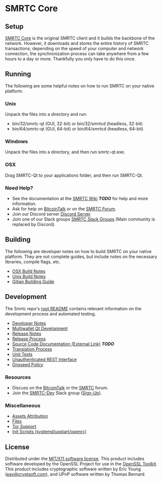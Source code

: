 SMRTC Core
=====================

Setup
---------------------
[SMRTC Core](http://smrtc.org/wallet) is the original SMRTC client and it builds the backbone of the network. However, it downloads and stores the entire history of SMRTC transactions; depending on the speed of your computer and network connection, the synchronization process can take anywhere from a few hours to a day or more. Thankfully you only have to do this once.

Running
---------------------
The following are some helpful notes on how to run SMRTC on your native platform.

### Unix

Unpack the files into a directory and run:

- bin/32/smrtc-qt (GUI, 32-bit) or bin/32/smrtcd (headless, 32-bit)
- bin/64/smrtc-qt (GUI, 64-bit) or bin/64/smrtcd (headless, 64-bit)

### Windows

Unpack the files into a directory, and then run smrtc-qt.exe.

### OSX

Drag SMRTC-Qt to your applications folder, and then run SMRTC-Qt.

### Need Help?

* See the documentation at the [SMRTC Wiki](https://en.bitcoin.it/wiki/Main_Page) ***TODO***
for help and more information.
* Ask for help on [BitcoinTalk](https://bitcointalk.org/index.php?topic=1262920.0) or on the [SMRTC Forum](http://forum.smrtc.org/).
* Join our Discord server [Discord Server](https://discord.smrtc.org)
* Join one of our Slack groups [SMRTC Slack Groups](https://smrtc.org/slack-logins/) (Main community is replaced by Discord).

Building
---------------------
The following are developer notes on how to build SMRTC on your native platform. They are not complete guides, but include notes on the necessary libraries, compile flags, etc.

- [OSX Build Notes](build-osx.md)
- [Unix Build Notes](build-unix.md)
- [Gitian Building Guide](gitian-building.md)

Development
---------------------
The Smrtc repo's [root README](https://github.com/SMRTC-Project/SMRTC/blob/master/README.md) contains relevant information on the development process and automated testing.

- [Developer Notes](developer-notes.md)
- [Multiwallet Qt Development](multiwallet-qt.md)
- [Release Notes](release-notes.md)
- [Release Process](release-process.md)
- [Source Code Documentation (External Link)](https://dev.visucore.com/bitcoin/doxygen/) ***TODO***
- [Translation Process](translation_process.md)
- [Unit Tests](unit-tests.md)
- [Unauthenticated REST Interface](REST-interface.md)
- [Dnsseed Policy](dnsseed-policy.md)

### Resources

* Discuss on the [BitcoinTalk](https://bitcointalk.org/index.php?topic=1262920.0) or the [SMRTC](http://forum.smrtc.org/) forum.
* Join the [SMRTC-Dev](https://smrtc-dev.slack.com/) Slack group ([Sign-Up](https://smrtc-dev.herokuapp.com/)).

### Miscellaneous
- [Assets Attribution](assets-attribution.md)
- [Files](files.md)
- [Tor Support](tor.md)
- [Init Scripts (systemd/upstart/openrc)](init.md)

License
---------------------
Distributed under the [MIT/X11 software license](http://www.opensource.org/licenses/mit-license.php).
This product includes software developed by the OpenSSL Project for use in the [OpenSSL Toolkit](https://www.openssl.org/). This product includes
cryptographic software written by Eric Young ([eay@cryptsoft.com](mailto:eay@cryptsoft.com)), and UPnP software written by Thomas Bernard.
